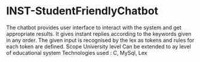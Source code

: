 # INST-StudentFriendlyChatbot
The chatbot provides user interface to interact with the system and get appropriate results.
It gives instant replies according to the keywords given in any order.
The given input is recognised by the lex as tokens and rules for each token are defined.
Scope
University level
Can be extended to ay level of educational system
Technologies used : C, MySql, Lex
